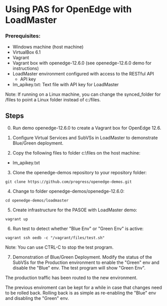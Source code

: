 # Using PAS for OpenEdge with LoadMaster

### Prerequisites:
* Windows machine (host machine)
* VirtualBox 6.1
* Vagrant
* Vagrant box with openedge-12.6.0 (see openedge-12.6.0 demo for instructions)
* LoadMaster environment configured with access to the RESTful API
    * API key
* lm_apikey.txt: Text file with API key for LoadMaster 

Note: If running on a Linux machine, you can change the synced_folder for /files to point a Linux folder instead of c:/files.

## Steps
0. Run demo openedge-12.6.0 to create a Vagrant box for OpenEdge 12.6.

1. Configure Virtual Services and SubVSs in LoadMaster to demonstrate Blue/Green deployment.

2. Copy the following files to folder c:\files on the host machine:
* lm_apikey.txt

3. Clone the openedge-demos repository to your repository folder:
~~~
git clone https://github.com/progress/openedge-demos.git
~~~

4. Change to folder openedge-demos/openedge-12.6.0:
~~~
cd openedge-demos/loadmaster
~~~

5. Create infrastructure for the PASOE with LoadMaster demo:
~~~
vagrant up
~~~

6. Run test to detect whether "Blue Env" or "Green Env" is active:
~~~
vagrant ssh oedb -c "/vagrant/files/test.sh"
~~~

Note: You can use CTRL-C to stop the test program.

7. Demonstration of Blue/Green Deployment. Modify the status of the SubVSs for the Production environment to enable the "Green" env and disable the "Blue" env. The test program will show "Green Env".

The production traffic has been routed to the new environment.

The previous enviroment can be kept for a while in case that changes need to be rolled back. Rolling back is as simple as re-enabling the "Blue" env and disabling the "Green" env.
